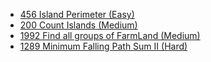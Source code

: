 - [456 Island Perimeter (Easy)](../Year/2024/April/456_Island_Perimeter_(Easy).cpp)
- [200 Count Islands (Medium)](../Year/2024/April/200_Count_Islands_(Medium).cpp)
- [1992 Find all groups of FarmLand (Medium)](../Year/2024/April/1992_Find_All_Groups_Of_FarmLand_(Medium).cpp)
- [1289 Minimum Falling Path Sum II (Hard)](../Year/2024/April/1289_Minimum_Falling_Path_Sum_II_(Hard).cpp)
